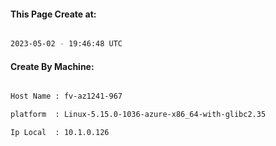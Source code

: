 
   
#### This Page Create at:

```bash

2023-05-02 - 19:46:48 UTC

```

#### Create By Machine:

```bash

Host Name : fv-az1241-967

platform  : Linux-5.15.0-1036-azure-x86_64-with-glibc2.35

Ip Local  : 10.1.0.126

```

